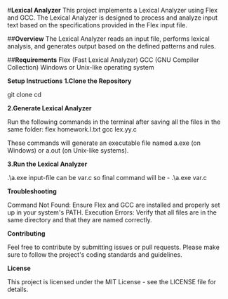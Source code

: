 #**Lexical Analyzer**
This project implements a Lexical Analyzer using Flex and GCC. The Lexical Analyzer is designed to process and analyze input text based on the specifications provided in the Flex input file.

##**Overview**
The Lexical Analyzer reads an input file, performs lexical analysis, and generates output based on the defined patterns and rules.

##**Requirements**
Flex (Fast Lexical Analyzer)
GCC (GNU Compiler Collection)
Windows or Unix-like operating system

**Setup Instructions**
**1.Clone the Repository**

git clone <repository-url>
cd <repository-folder>

**2.Generate Lexical Analyzer**


Run the following commands in the terminal after saving all the files in the same folder:
flex homework.l.txt
gcc lex.yy.c

These commands will generate an executable file named a.exe (on Windows) or a.out (on Unix-like systems).

**3.Run the Lexical Analyzer**

.\a.exe <input-file>
input-file can be var.c
so final command will be  - .\a.exe var.c 

**Troubleshooting**

Command Not Found: Ensure Flex and GCC are installed and properly set up in your system's PATH.
Execution Errors: Verify that all files are in the same directory and that they are named correctly.

**Contributing**


Feel free to contribute by submitting issues or pull requests. Please make sure to follow the project's coding standards and guidelines.

**License**

This project is licensed under the MIT License - see the LICENSE file for details.

